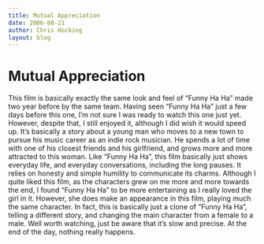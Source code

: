 ```yaml
---
title: Mutual Appreciation
date: 2006-08-21
author: Chris Hocking
layout: blog
---
```

# Mutual Appreciation

This film is basically exactly the same look and feel of “Funny Ha Ha” made two year before by the same team. Having seen “Funny Ha Ha” just a few days before this one, I’m not sure I was ready to watch this one just yet. However, despite that, I still enjoyed it, although I did wish it would speed up. It’s basically a story about a young man who moves to a new town to pursue his music career as an indie rock musician. He spends a lot of time with one of his closest friends and his girlfriend, and grows more and more attracted to this woman. Like “Funny Ha Ha”, this film basically just shows everyday life, and everyday conversations, including the long pauses. It relies on honesty and simple humility to communicate its charms. Although I quite liked this film, as the characters grew on me more and more towards the end, I found “Funny Ha Ha” to be more entertaining as I really loved the girl in it. However, she does make an appearance in this film, playing much the same character. In fact, this is basically just a clone of “Funny Ha Ha”, telling a different story, and changing the main character from a female to a male. Well worth watching, just be aware that it’s slow and precise. At the end of the day, nothing really happens.